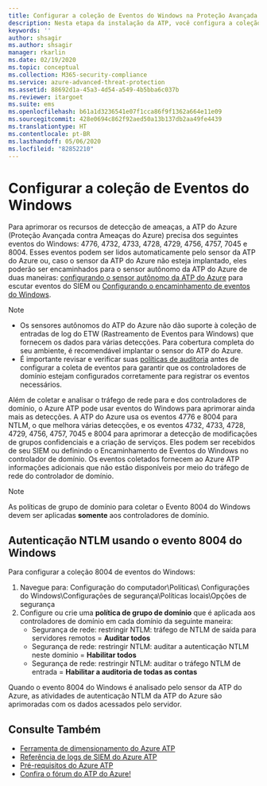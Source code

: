 ```yaml
---
title: Configurar a coleção de Eventos do Windows na Proteção Avançada contra Ameaças do Azure
description: Nesta etapa da instalação da ATP, você configura a coleção de Eventos do Windows.
keywords: ''
author: shsagir
ms.author: shsagir
manager: rkarlin
ms.date: 02/19/2020
ms.topic: conceptual
ms.collection: M365-security-compliance
ms.service: azure-advanced-threat-protection
ms.assetid: 88692d1a-45a3-4d54-a549-4b5bba6c037b
ms.reviewer: itargoet
ms.suite: ems
ms.openlocfilehash: b61a1d3236541e07f1cca86f9f1362a664e11e09
ms.sourcegitcommit: 428e0694c862f92aed50a13b137db2aa49fe4439
ms.translationtype: HT
ms.contentlocale: pt-BR
ms.lasthandoff: 05/06/2020
ms.locfileid: "82852210"
---
```

# <a name="configure-windows-event-collection"></a>Configurar a coleção de Eventos do Windows

Para aprimorar os recursos de detecção de ameaças, a ATP do Azure (Proteção Avançada contra Ameaças do Azure) precisa dos seguintes eventos do Windows: 4776, 4732, 4733, 4728, 4729, 4756, 4757, 7045 e 8004. Esses eventos podem ser lidos automaticamente pelo sensor da ATP do Azure ou, caso o sensor da ATP do Azure não esteja implantado, eles poderão ser encaminhados para o sensor autônomo da ATP do Azure de duas maneiras: [configurando o sensor autônomo da ATP do Azure](configure-event-forwarding.md) para escutar eventos do SIEM ou [Configurando o encaminhamento de eventos do Windows](configure-event-forwarding.md).

> [!NOTE]
>
> - Os sensores autônomos do ATP do Azure não dão suporte à coleção de entradas de log do ETW (Rastreamento de Eventos para Windows) que fornecem os dados para várias detecções. Para cobertura completa do seu ambiente, é recomendável implantar o sensor do ATP do Azure.
> - É importante revisar e verificar suas [políticas de auditoria](atp-advanced-audit-policy.md) antes de configurar a coleta de eventos para garantir que os controladores de domínio estejam configurados corretamente para registrar os eventos necessários.

Além de coletar e analisar o tráfego de rede para e dos controladores de domínio, o Azure ATP pode usar eventos do Windows para aprimorar ainda mais as detecções. A ATP do Azure usa os eventos 4776 e 8004 para NTLM, o que melhora várias detecções, e os eventos 4732, 4733, 4728, 4729, 4756, 4757, 7045 e 8004 para aprimorar a detecção de modificações de grupos confidenciais e a criação de serviços. Eles podem ser recebidos de seu SIEM ou definindo o Encaminhamento de Eventos do Windows no controlador de domínio. Os eventos coletados fornecem ao Azure ATP informações adicionais que não estão disponíveis por meio do tráfego de rede do controlador de domínio.

> [!NOTE]
> As políticas de grupo de domínio para coletar o Evento 8004 do Windows devem ser aplicadas **somente** aos controladores de domínio.

## <a name="ntlm-authentication-using-windows-event-8004"></a>Autenticação NTLM usando o evento 8004 do Windows

Para configurar a coleção 8004 de eventos do Windows:

1. Navegue para: Configuração do computador\Políticas\ Configurações do Windows\Configurações de segurança\Políticas locais\Opções de segurança
2. Configure ou crie uma **política de grupo de domínio** que é aplicada aos controladores de domínio em cada domínio da seguinte maneira:
   - Segurança de rede: restringir NTLM: tráfego de NTLM de saída para servidores remotos = **Auditar todos**
   - Segurança de rede: restringir NTLM: auditar a autenticação NTLM neste domínio = **Habilitar todos**
   - Segurança de rede: restringir NTLM: auditar o tráfego NTLM de entrada = **Habilitar a auditoria de todas as contas**

Quando o evento 8004 do Windows é analisado pelo sensor da ATP do Azure, as atividades de autenticação NTLM da ATP do Azure são aprimoradas com os dados acessados pelo servidor.

## <a name="see-also"></a>Consulte Também

- [Ferramenta de dimensionamento do Azure ATP](https://aka.ms/aatpsizingtool)
- [Referência de logs de SIEM do Azure ATP](cef-format-sa.md)
- [Pré-requisitos do Azure ATP](atp-prerequisites.md)
- [Confira o fórum do ATP do Azure!](https://aka.ms/azureatpcommunity)
